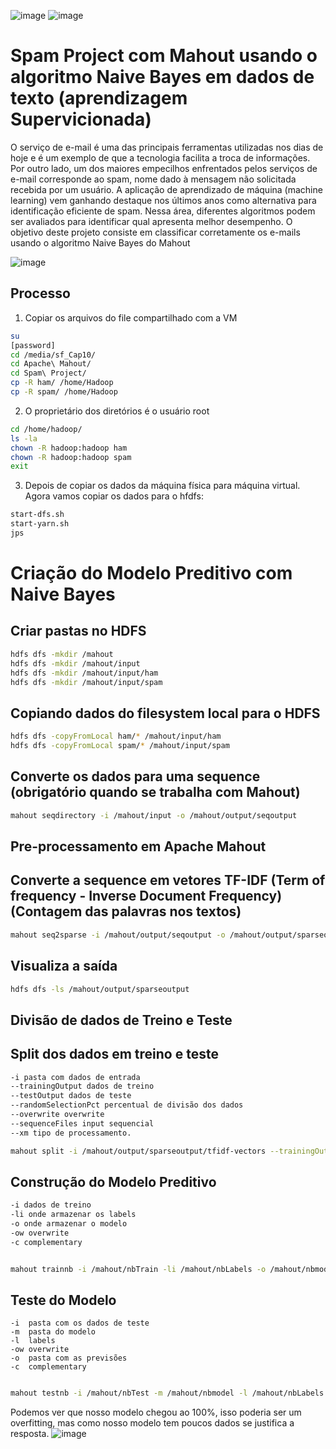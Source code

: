 ![image](https://user-images.githubusercontent.com/87387315/141359311-6e388677-af3d-4d77-871a-4e17e3cec173.png)
![image](https://user-images.githubusercontent.com/87387315/141359330-c23fbe43-4357-4318-82eb-e2b9ddd1a595.png)

# Spam Project com Mahout usando o algoritmo Naive Bayes em dados de texto (aprendizagem Supervicionada)

O serviço de e-mail é uma das principais ferramentas utilizadas nos dias de hoje e é um exemplo de que a tecnologia facilita a troca de informações.
 Por outro lado, um dos maiores empecilhos enfrentados pelos serviços de e-mail corresponde ao spam, nome dado à mensagem não solicitada recebida por
 um usuário. A aplicação de aprendizado de máquina (machine learning) vem ganhando destaque nos últimos anos como alternativa para identificação eficiente
 de spam. Nessa área, diferentes algoritmos podem ser avaliados para identificar qual apresenta melhor desempenho. O objetivo deste projeto consiste em classificar corretamente os e-mails usando o algoritmo Naive Bayes do Mahout

![image](https://user-images.githubusercontent.com/87387315/141359355-d8d9b1a2-5322-42c4-827c-15c93a8683f5.png)

## Processo
1.	Copiar os arquivos do file compartilhado com a VM
```sh
su
[password]
cd /media/sf_Cap10/
cd Apache\ Mahout/
cd Spam\ Project/
cp -R ham/ /home/Hadoop
cp -R spam/ /home/Hadoop
```
2.	O proprietário dos diretórios é o usuário root
```sh
cd /home/hadoop/
ls -la
chown -R hadoop:hadoop ham
chown -R hadoop:hadoop spam
exit
```

3.	Depois de copiar os dados da máquina física para máquina virtual. Agora vamos copiar os dados para o hfdfs:
```sh
start-dfs.sh
start-yarn.sh
jps
```

# Criação do Modelo Preditivo com Naive Bayes

## Criar pastas no HDFS
```sh
hdfs dfs -mkdir /mahout
hdfs dfs -mkdir /mahout/input
hdfs dfs -mkdir /mahout/input/ham
hdfs dfs -mkdir /mahout/input/spam
```

## Copiando dados do filesystem local para o HDFS
```sh
hdfs dfs -copyFromLocal ham/* /mahout/input/ham
hdfs dfs -copyFromLocal spam/* /mahout/input/spam
```

## Converte os dados para uma sequence (obrigatório quando se trabalha com Mahout)
```sh
mahout seqdirectory -i /mahout/input -o /mahout/output/seqoutput
```
## Pre-processamento em Apache Mahout
## Converte a sequence em vetores TF-IDF (Term of frequency - Inverse Document Frequency)(Contagem das palavras nos textos)
```sh
mahout seq2sparse -i /mahout/output/seqoutput -o /mahout/output/sparseoutput
```

## Visualiza a saída
```sh
hdfs dfs -ls /mahout/output/sparseoutput
```
## Divisão de dados de Treino e Teste
## Split dos dados em treino e teste
```sh
-i pasta com dados de entrada
--trainingOutput dados de treino
--testOutput dados de teste
--randomSelectionPct percentual de divisão dos dados
--overwrite overwrite
--sequenceFiles input sequencial
--xm tipo de processamento. 
```

```sh
mahout split -i /mahout/output/sparseoutput/tfidf-vectors --trainingOutput /mahout/nbTrain --testOutput /mahout/nbTest --randomSelectionPct 30 --overwrite --sequenceFiles -xm sequencial
```

## Construção do Modelo Preditivo
```sh
-i dados de treino
-li onde armazenar os labels
-o onde armazenar o modelo
-ow overwrite
-c complementary
```
```sh

mahout trainnb -i /mahout/nbTrain -li /mahout/nbLabels -o /mahout/nbmodel -ow -c
```
## Teste do Modelo
	-i  pasta com os dados de teste
	-m	pasta do modelo
	-l	labels 
	-ow	overwrite
	-o	pasta com as previsões
	-c	complementary 

```sh

mahout testnb -i /mahout/nbTest -m /mahout/nbmodel -l /mahout/nbLabels -ow -o /mahout/nbpredictions -c
```
Podemos ver que nosso modelo chegou ao 100%, isso poderia ser um overfitting, mas como nosso modelo tem poucos dados se justifica a resposta.
![image](https://user-images.githubusercontent.com/87387315/141518342-af8457cb-acca-42c9-afdf-81b4be2cb3a9.png)




